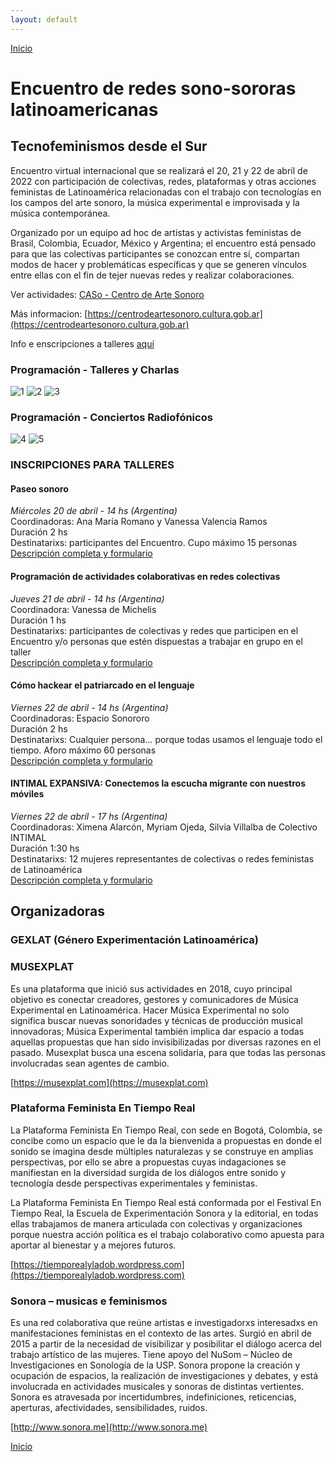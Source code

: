 ```yaml
---
layout: default
---
```


[Inicio](./)

# Encuentro de redes sono-sororas latinoamericanas
## Tecnofeminismos desde el Sur

Encuentro virtual internacional que se realizará el 20, 21 y 22 de abril de 2022 con participación de colectivas, redes, plataformas y otras acciones feministas de Latinoamérica relacionadas con el trabajo con tecnologías en los campos del arte sonoro, la música experimental e improvisada y la música contemporánea.<br>

Organizado por un equipo ad hoc de artistas y activistas feministas de Brasil, Colombia, Ecuador, México y Argentina; el encuentro está pensado para que las colectivas participantes se conozcan entre sí, compartan modos de hacer y problemáticas específicas y que se generen vínculos entre ellas con el fin de tejer nuevas redes y realizar colaboraciones.<br>

Ver actividades: [CASo - Centro de Arte Sonoro](https://www.youtube.com/channel/UCIFc-X-Xz4RsNEzuA4P-EMA)  

Más informacion: [https://centrodeartesonoro.cultura.gob.ar](https://centrodeartesonoro.cultura.gob.ar)  

Info e enscripciones a talleres [aquí](#INSCRIPCIONES-PARA-TALLERES)


### Programación - Talleres y Charlas

![1](img/sonoSororos-01.jpg)
![2](img/sonoSororos-02.jpg)
![3](img/sonoSororos-03.jpg)

### Programación - Conciertos Radiofónicos

![4](img/sonoSororos-04.jpg)
![5](img/sonoSororos-05.jpg)


### INSCRIPCIONES PARA TALLERES 

#### Paseo sonoro
*Miércoles 20 de abril - 14 hs (Argentina)*  
Coordinadoras: Ana María Romano y Vanessa Valencia Ramos  
Duración 2 hs  
Destinatarixs: participantes del Encuentro. Cupo máximo 15 personas  
[Descripción completa y formulario](https://forms.gle/pxGJSYWK1kPwe3yc6)  

#### Programación de actividades colaborativas en redes colectivas
*Jueves 21 de abril - 14 hs (Argentina)*  
Coordinadora: Vanessa de Michelis  
Duración 1 hs  
Destinatarixs: participantes de colectivas y redes que participen en el Encuentro y/o personas que estén dispuestas a trabajar en grupo en el taller  
[Descripción completa y formulario](https://forms.gle/Qh3ta4R5Uxcs3xw87)  

#### Cómo hackear el patriarcado en el lenguaje
*Viernes 22 de abril - 14 hs (Argentina)*  
Coordinadoras: Espacio Sonororo  
Duración 2 hs  
Destinatarixs: Cualquier persona… porque todas usamos el lenguaje todo el tiempo. Aforo máximo 60 personas  
[Descripción completa y formulario](https://forms.gle/7VSt5KfSjb7hdcFs8)  

#### INTIMAL EXPANSIVA: Conectemos la escucha migrante con nuestros móviles
*Viernes 22 de abril - 17 hs (Argentina)*  
Coordinadoras: Ximena Alarcón, Myriam Ojeda, Silvia Villalba de Colectivo INTIMAL  
Duración 1:30 hs  
Destinatarixs: 12 mujeres representantes de colectivas o redes feministas de Latinoamérica   
[Descripción completa y formulario](https://forms.gle/pQpfWMSNvjTTsai87)  

   
## Organizadoras

### GEXLAT (Género Experimentación Latinoamérica)

### MUSEXPLAT 

Es una plataforma que inició sus actividades en 2018, cuyo principal objetivo es conectar creadores, gestores y comunicadores de Música Experimental en Latinoamérica. Hacer Música Experimental no solo significa buscar nuevas sonoridades y técnicas de producción musical innovadoras; Música Experimental también implica dar espacio a todas aquellas propuestas que han sido invisibilizadas por diversas razones en el pasado. Musexplat busca una escena solidaria, para que todas las personas involucradas sean agentes de cambio.  

[https://musexplat.com](https://musexplat.com) 


### Plataforma Feminista En Tiempo Real

La Plataforma Feminista En Tiempo Real, con sede en Bogotá, Colombia, se concibe como un espacio que le da la bienvenida a propuestas en donde el sonido se imagina desde múltiples naturalezas y se construye en amplias perspectivas, por ello se abre a propuestas cuyas indagaciones se manifiestan en la diversidad surgida de los diálogos entre sonido y tecnología desde perspectivas experimentales y feministas.  

La Plataforma Feminista En Tiempo Real está conformada por el Festival En Tiempo Real, la Escuela de Experimentación Sonora y la editorial, en todas ellas trabajamos de manera articulada con colectivas y organizaciones porque nuestra acción política es el trabajo colaborativo como apuesta para aportar al bienestar y a mejores futuros.  

[https://tiemporealyladob.wordpress.com](https://tiemporealyladob.wordpress.com) 


### Sonora – musicas e feminismos

Es una red colaborativa que reúne artistas e investigadorxs interesadxs en manifestaciones feministas en el contexto de las artes. Surgió en abril de 2015 a partir de la necesidad de visibilizar y posibilitar el diálogo acerca del trabajo artístico de las mujeres. Tiene apoyo del NuSom – Núcleo de Investigaciones en Sonología de la USP. Sonora propone la creación y ocupación de espacios, la realización de investigaciones y debates, y está involucrada en actividades musicales y sonoras de distintas vertientes. Sonora es atravesada por incertidumbres, indefiniciones, reticencias, aperturas, afectividades, sensibilidades, ruidos.  

[http://www.sonora.me](http://www.sonora.me) 



[Inicio](./)
